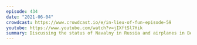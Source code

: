 ```yaml
---
episode: 434
date: "2021-06-04"
crowdcast: https://www.crowdcast.io/e/in-lieu-of-fun-episode-59
youtube: https://www.youtube.com/watch?v=jIXftSl7Hik
summary: Discussing the status of Navalny in Russia and airplanes in Belarus
---
```


